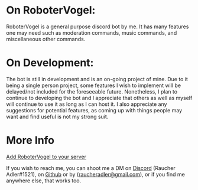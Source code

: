 # On RoboterVogel:
RoboterVogel is a general purpose discord bot by me.
It has many features one may need such as moderation commands, music commands, and miscellaneous other commands.

# On Development:
The bot is still in development and is an on-going project of mine.
Due to it being a single person project, some features I wish to implement will be delayed/not included for the foreseeable future.
Nonetheless, I plan to continue to developing the bot and I appreciate that others as well as myself will continue to use it as long as I can host it.
I also appreciate any suggestions for potential features, as coming up with things people may want and find useful is not my strong suit.

# More Info
[Add RoboterVogel to your server](https://discord.com/api/oauth2/authorize?client_id=762768118212067328&permissions=8&scope=bot)

If you wish to reach me, you can shoot me a DM on [Discord](https://discord.gg/6GFQcFHjSK) (Raucher Adler#1521), on [Github](https://github.com/RaucherAdler/Der-Roboter-Vogel/) or by (raucheradler@gmail.com), or if you find me anywhere else, that works too.

